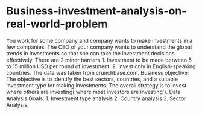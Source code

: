 # Business-investment-analysis-on-real-world-problem
You work for some company and company wants to make investments in a few companies. The CEO of your company wants to understand the global trends in investments so that she can take the investment decisions effectively. There are 2 minor barriers 1. Investment to be made between  5 to 15 million USD per round of investment. 2. invest only in English-speaking countries. The data was taken from crunchbase.com. Business objective: The objective is to identify the best sectors, countries, and a suitable investment type for making investments. The overall strategy is to invest where others are investing('where most investors are investing'). Data Analysis Goals: 1. Investment type analysis  2. Country analysis  3. Sector Analysis.

